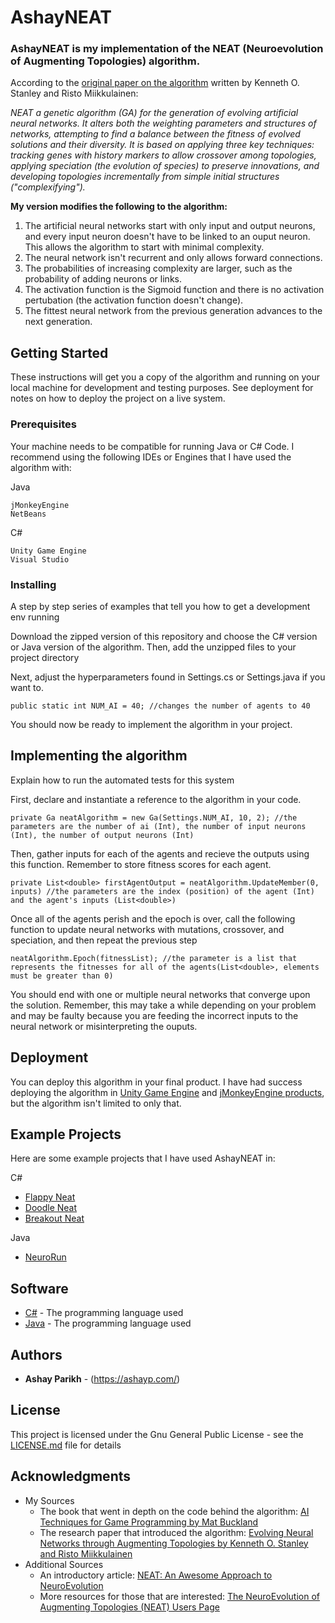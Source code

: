 # AshayNEAT

 ### AshayNEAT is my implementation of the NEAT (Neuroevolution of Augmenting Topologies) algorithm.  ###

According to the [original paper on the algorithm](http://nn.cs.utexas.edu/downloads/papers/stanley.ec02.pdf) written by Kenneth O. Stanley and Risto Miikkulainen: 

*NEAT a genetic algorithm (GA) for the generation of evolving artificial neural networks. It alters both the weighting parameters and structures of networks, attempting to find a balance between the fitness of evolved solutions and their diversity. It is based on applying three key techniques: tracking genes with history markers to allow crossover among topologies, applying speciation (the evolution of species) to preserve innovations, and developing topologies incrementally from simple initial structures ("complexifying").*

**My version modifies the following to the algorithm:**

1. The artificial neural networks start with only input and output neurons, and every input neuron doesn't have to be linked to an ouput neuron. This allows the algorithm to start with minimal complexity. 
2. The neural network isn't recurrent and only allows forward connections.
3. The probabilities of increasing complexity are larger, such as the probability of adding neurons or links. 
4. The activation function is the Sigmoid function and there is no activation pertubation (the activation function doesn't change).
5. The fittest neural network from the previous generation advances to the next generation.

## Getting Started

These instructions will get you a copy of the algorithm and running on your local machine for development and testing purposes. See deployment for notes on how to deploy the project on a live system.

### Prerequisites

Your machine needs to be compatible for running Java or C# Code. I recommend using the following IDEs or Engines that I have used the algorithm with:

Java
```
jMonkeyEngine
NetBeans
```
C#
```
Unity Game Engine
Visual Studio
```

### Installing

A step by step series of examples that tell you how to get a development env running

Download the zipped version of this repository and choose the C# version or Java version of the algorithm. Then, add the unzipped files to your project directory

Next, adjust the hyperparameters found in Settings.cs or Settings.java if you want to.
```
public static int NUM_AI = 40; //changes the number of agents to 40
```
You should now be ready to implement the algorithm in your project.

## Implementing the algorithm

Explain how to run the automated tests for this system

First, declare and instantiate a reference to the algorithm in your code.
```
private Ga neatAlgorithm = new Ga(Settings.NUM_AI, 10, 2); //the parameters are the number of ai (Int), the number of input neurons (Int), the number of output neurons (Int)
```
Then, gather inputs for each of the agents and recieve the outputs using this function. Remember to store fitness scores for each agent.
```
private List<double> firstAgentOutput = neatAlgorithm.UpdateMember(0, inputs) //the parameters are the index (position) of the agent (Int) and the agent's inputs (List<double>)
```
Once all of the agents perish and the epoch is over, call the following function to update neural networks with mutations, crossover, and speciation, and then repeat the previous step
```
neatAlgorithm.Epoch(fitnessList); //the parameter is a list that represents the fitnesses for all of the agents(List<double>, elements must be greater than 0)
```
You should end with one or multiple neural networks that converge upon the solution. Remember, this may take a while depending on your problem and may be faulty because you are feeding the incorrect inputs to the neural network or misinterpreting the ouputs. 

## Deployment

You can deploy this algorithm in your final product. I have had success deploying the algorithm in [Unity Game Engine](https://unity.com/) and [jMonkeyEngine products](https://jmonkeyengine.org/), but the algorithm isn't limited to only that. 

## Example Projects

Here are some example projects that I have used AshayNEAT in:

C#
* [Flappy Neat](https://ashayp.com/flappyneat/)
* [Doodle Neat](https://ashayp.com/doodleneat/)
* [Breakout Neat](https://ashayp.com/breakoutneat/)

Java
* [NeuroRun](https://ashayp.com/NeuroRun/launch.html)

## Software

* [C#](https://docs.microsoft.com/en-us/dotnet/csharp/) - The programming language used
* [Java](https://docs.oracle.com/en/java/) - The programming language used

## Authors

* **Ashay Parikh** - (https://ashayp.com/)

## License

This project is licensed under the Gnu General Public License - see the [LICENSE.md](https://github.com/ashayp22/AshayNEAT/blob/master/LICENSE) file for details

## Acknowledgments

* My Sources
  * The book that went in depth on the code behind the algorithm: [AI Techniques for Game Programming by Mat Buckland](https://www.amazon.com/Techniques-Programming-Premier-Press-Development/dp/193184108X)
   * The research paper that introduced the algorithm: [Evolving Neural Networks through Augmenting Topologies by Kenneth O. Stanley and Risto Miikkulainen](http://nn.cs.utexas.edu/downloads/papers/stanley.ec02.pdf)
* Additional Sources
  * An introductory article: [NEAT: An Awesome Approach to NeuroEvolution](https://towardsdatascience.com/neat-an-awesome-approach-to-neuroevolution-3eca5cc7930f)
  * More resources for those that are interested: [The NeuroEvolution of Augmenting Topologies (NEAT) Users Page](https://www.cs.ucf.edu/~kstanley/neat.html)


